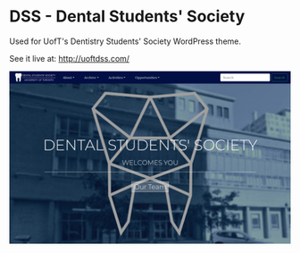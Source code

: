 # DSS - Dental Students' Society
Used for UofT's Dentistry Students' Society WordPress theme.

See it live at: http://uoftdss.com/

![DSS Website Preview](https://github.com/matthewpreston/dss/blob/master/docs/DSS.png)
